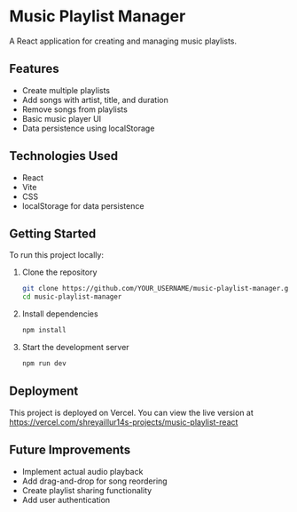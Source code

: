 # Music Playlist Manager

A React application for creating and managing music playlists.

## Features

- Create multiple playlists
- Add songs with artist, title, and duration
- Remove songs from playlists
- Basic music player UI
- Data persistence using localStorage

## Technologies Used

- React
- Vite
- CSS
- localStorage for data persistence

## Getting Started

To run this project locally:

1. Clone the repository
   ```bash
   git clone https://github.com/YOUR_USERNAME/music-playlist-manager.git
   cd music-playlist-manager
   ```

2. Install dependencies
   ```bash
   npm install
   ```

3. Start the development server
   ```bash
   npm run dev
   ```


## Deployment

This project is deployed on Vercel. You can view the live version at https://vercel.com/shreyaillur14s-projects/music-playlist-react

## Future Improvements

- Implement actual audio playback
- Add drag-and-drop for song reordering
- Create playlist sharing functionality
- Add user authentication
